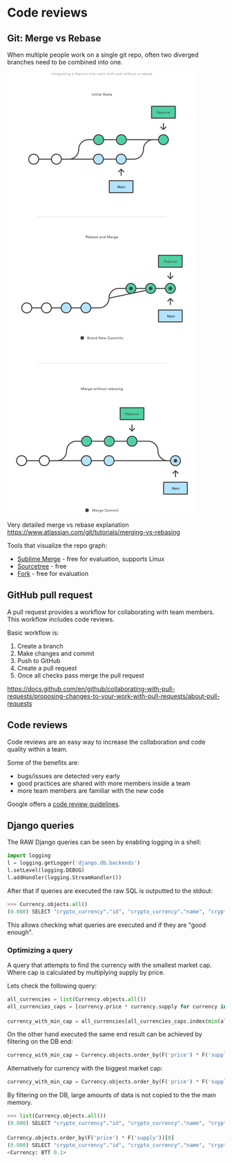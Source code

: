 # Code reviews

## Git: Merge vs Rebase

When multiple people work on a single git repo, often two diverged branches need to be combined into one.

![merge vs rebase](merge-vs-rebase.svg)

Very detailed merge vs rebase explanation https://www.atlassian.com/git/tutorials/merging-vs-rebasing

Tools that visualize the repo graph:

- [Sublime Merge](https://www.sublimemerge.com) - free for evaluation, supports Linux
- [Sourcetree](https://www.sourcetreeapp.com) - free
- [Fork](https://git-fork.com) - free for evaluation 

## GitHub pull request

A pull request provides a workflow for collaborating with team members. This workflow includes code reviews. 

Basic workflow is:

1. Create a branch
2. Make changes and commit
3. Push to GitHub
4. Create a pull request
5. Once all checks pass merge the pull request

https://docs.github.com/en/github/collaborating-with-pull-requests/proposing-changes-to-your-work-with-pull-requests/about-pull-requests


## Code reviews

Code reviews are an easy way to increase the collaboration and code quality within a team.

Some of the benefits are:

* bugs/issues are detected very early
* good practices are shared with more members inside a team
* more team members are familiar with the new code

Google offers a [code review guidelines](https://google.github.io/eng-practices/review/reviewer/). 

## Django queries

The RAW Django queries can be seen by enabling logging in a shell:

```python
import logging
l = logging.getLogger('django.db.backends')
l.setLevel(logging.DEBUG)
l.addHandler(logging.StreamHandler())
```

After that if queries are executed the raw SQL is outputted to the stdout:

```python
>>> Currency.objects.all()
(0.000) SELECT "crypto_currency"."id", "crypto_currency"."name", "crypto_currency"."price", "crypto_currency"."code", "crypto_currency"."supply" FROM "crypto_currency" LIMIT 21; args=()
```

This allows checking what queries are executed and if they are "good enough".

### Optimizing a query

A query that attempts to find the currency with the smallest market cap. Where cap is calculated by multiplying supply by price.

Lets check the following query:

```python
all_currencies = list(Currency.objects.all())
all_currencies_caps = [currency.price * currency.supply for currency in all_currencies]

currency_with_min_cap = all_currencies[all_currencies_caps.index(min(all_currencies_caps))]
```

On the other hand executed the same end result can be achieved by filtering on the DB end:

```python
currency_with_min_cap = Currency.objects.order_by(F('price') * F('supply'))[0]
```

Alternatively for currency with the biggest market cap:

```python
currency_with_min_cap = Currency.objects.order_by(F('price') * F('supply')).reverse()[0]
```

By filtering on the DB, large amounts of data is not copied to the the main memory.

```python
>>> list(Currency.objects.all())
(0.000) SELECT "crypto_currency"."id", "crypto_currency"."name", "crypto_currency"."price", "crypto_currency"."code", "crypto_currency"."supply" FROM "crypto_currency"; args=()

Currency.objects.order_by(F('price') * F('supply'))[0]
(0.000) SELECT "crypto_currency"."id", "crypto_currency"."name", "crypto_currency"."price", "crypto_currency"."code", "crypto_currency"."supply" FROM "crypto_currency" ORDER BY ("crypto_currency"."price" * "crypto_currency"."supply") ASC LIMIT 1; args=()
<Currency: BTT 0.1>
```